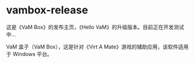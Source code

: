 # vambox-release
这是《VaM Box》的发布主页，《Hello VaM》的升级版本。目前正在开发测试中...

VaM 盒子（VaM Box），这是针对《Virt A Mate》游戏的辅助应用，该软件适用于 Windows 平台。
